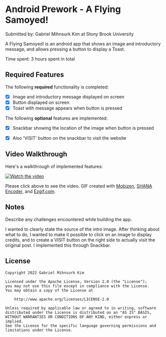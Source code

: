 # Android Prework - A Flying Samoyed!

Submitted by: Gabriel Mihnsurk Kim at Stony Brook University

A Flying Samoyed! is an android app that shows an image and introductory message, and allows pressing a button to display a Toast. 

Time spent: 3 hours spent in total

## Required Features

The following **required** functionality is completed:

* [X] Image and introductory message displayed on screen
* [X] Button displayed on screen
* [X] Toast with message appears when button is pressed 

The following **optional** features are implemented:

* [X] Snackbar showing the location of the image when button is pressed
* [X] Also 'VISIT' button on the snackbar to visit the website


## Video Walkthrough

Here's a walkthrough of implemented features:

[![Watch the video](https://i.imgur.com/dyCxNqr.png)](https://i.imgur.com/oVcCkCS.mp4)

<!-- Replace this with whatever GIF tool you used! -->
Please click above to see the video. GIF created with [Mobizen](https://www.mobizen.com/), [SHANA Encoder](https://shana.pe.kr/shanaencoder_download), and [Ezgif.com](https://ezgif.com/).
<!-- Other options include:
[Kap](https://getkap.co/) for macOS
[ScreenToGif](https://www.screentogif.com/) for Windows
[peek](https://github.com/phw/peek) for Linux. -->

## Notes

Describe any challenges encountered while building the app.

I wanted to clearly state the source of the intro image. After thinking about what to do, I wanted to make it possible to click on an image to display credits, and to create a VISIT button on the right side to actually visit the original post. I implemented this through Snackbar.

## License

    Copyright 2022 Gabriel Mihnsurk Kim

    Licensed under the Apache License, Version 2.0 (the "License");
    you may not use this file except in compliance with the License.
    You may obtain a copy of the License at

        http://www.apache.org/licenses/LICENSE-2.0

    Unless required by applicable law or agreed to in writing, software
    distributed under the License is distributed on an "AS IS" BASIS,
    WITHOUT WARRANTIES OR CONDITIONS OF ANY KIND, either express or implied.
    See the License for the specific language governing permissions and
    limitations under the License.
